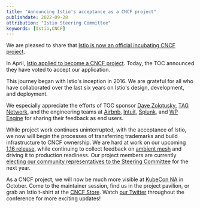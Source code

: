 ```yaml
---
title: "Announcing Istio's acceptance as a CNCF project"
publishdate: 2022-09-28
attribution: "Istio Steering Committee"
keywords: [Istio,CNCF]
---
```


We are pleased to share that [Istio is now an official incubating CNCF project](https://www.cncf.io/blog/2022/09/28/istio-sails-into-the-cloud-native-computing-foundation/).

In April, [Istio applied to become a CNCF project](/pt-br/blog/2022/istio-has-applied-to-join-the-cncf/). Today, the TOC announced they have voted to accept our application.

This journey began with Istio's inception in 2016. We are grateful for all who have collaborated over the last six years on Istio's design, development, and deployment.

We especially appreciate the efforts of TOC sponsor [Dave Zolotusky](https://www.cncf.io/people/technical-oversight-committee/?p=dave-zolotusky-3), [TAG Network](https://github.com/cncf/tag-network), and the engineering teams at [Airbnb](/pt-br/about/case-studies/airbnb/), [Intuit](https://www.youtube.com/watch?v=bAl_y6sdFbY), [Splunk](/pt-br/about/case-studies/splunk/), and [WP Engine](/pt-br/about/case-studies/wp-engine/) for sharing their feedback as end users.

While project work continues uninterrupted, with the acceptance of Istio, we now will begin the processes of transferring trademarks and build infrastructure to CNCF ownership. We are hard at work on our upcoming [1.16 release](https://github.com/istio/istio/wiki/Istio-Release-1.16), while continuing to collect feedback on [ambient mesh](/pt-br/blog/2022/introducing-ambient-mesh/) and driving it to production readiness. Our project members are currently [electing our community representatives to the Steering Committee](https://github.com/istio/community/tree/master/steering/elections/2022) for the next year.

As a CNCF project, we will now be much more visible at [KubeCon NA](https://events.linuxfoundation.org/kubecon-cloudnativecon-north-america/) in October. Come to the maintainer session, find us in the project pavilion, or grab an Istio t-shirt at the [CNCF Store](https://store.cncf.io/). Watch [our Twitter](https://twitter.com/istiomesh) throughout the conference for more exciting updates!
